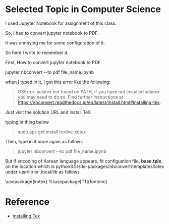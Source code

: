 # Selected Topic in Computer Science


I used Jupyter Notebook for assignment of this class.


So, I had to convert jupyter notebook to PDF. 

It was annoying me for some configuration of it.

So here I write to remember it. 

First, How to convert jupyter notebook to PDF 

jupyter nbconvert --to pdf file_name.ipynb

when I typed in it, I got this error like the following:

> OSError: xelatex not found on PATH, if you have not installed xelatex you may need to do so. Find further instructions at https://nbconvert.readthedocs.io/en/latest/install.html#installing-tex.

Just visit the solution URL and install TeX

typing in thing below

> sudo apt-get install texlive-xetex

Then, type in it once again as follows

> jupyter nbconvert --to pdf file_name.ipynb

But if encoding of Korean language appears, fit configuation file, **base.tplx**, on the location which is python3.5/site-packages/nbconvert/templates/latex under /usr/lib or .local/lib as follows

\\usepackage{kotex}
%\usepackage[T1]{fontenc}












# Reference 

 - [installing Tex](https://nbconvert.readthedocs.io/en/latest/install.html#installing-tex)
